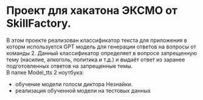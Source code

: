 # Проект для хакатона ЭКСМО от SkillFactory.
В этом проекте реализован классификатор текста для приложения в которм используется GPT модель для генерации ответов на вопросы от команды 2. Данный классификатор определяет в вопросе запрещенную тему (насилие, алкоголь, политика и т.д.) и выдаёт ответ из заранее подготовленных ответов на запрещенные темы.  
В папке Model_tts 2 ноутбука:
 - обучение модели голосм диктора Незнайки.
 - реализация обученной модели на тестовых данных

